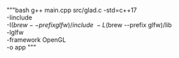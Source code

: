 """bash
g++ main.cpp src/glad.c -std=c++17 \
    -Iinclude \
    -I$(brew --prefix glfw)/include \
    -L$(brew --prefix glfw)/lib \
    -lglfw \
    -framework OpenGL \
    -o app
"""